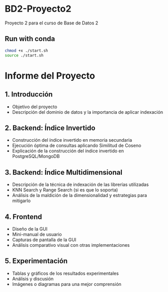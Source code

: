 # BD2-Proyecto2
Proyecto 2 para el curso de Base de Datos 2

## Run with conda
```bash
chmod +x ./start.sh
source ./start.sh
```

# Informe del Proyecto

## 1. Introducción
- Objetivo del proyecto
- Descripción del dominio de datos y la importancia de aplicar indexación

## 2. Backend: Índice Invertido
- Construcción del índice invertido en memoria secundaria
- Ejecución óptima de consultas aplicando Similitud de Coseno
- Explicación de la construcción del índice invertido en PostgreSQL/MongoDB

## 3. Backend: Índice Multidimensional
- Descripción de la técnica de indexación de las librerías utilizadas
- KNN Search y Range Search (si es que lo soporta)
- Análisis de la maldición de la dimensionalidad y estrategias para mitigarlo

## 4. Frontend
- Diseño de la GUI
- Mini-manual de usuario
- Capturas de pantalla de la GUI
- Análisis comparativo visual con otras implementaciones

## 5. Experimentación
- Tablas y gráficos de los resultados experimentales
- Análisis y discusión
- Imágenes o diagramas para una mejor comprensión

